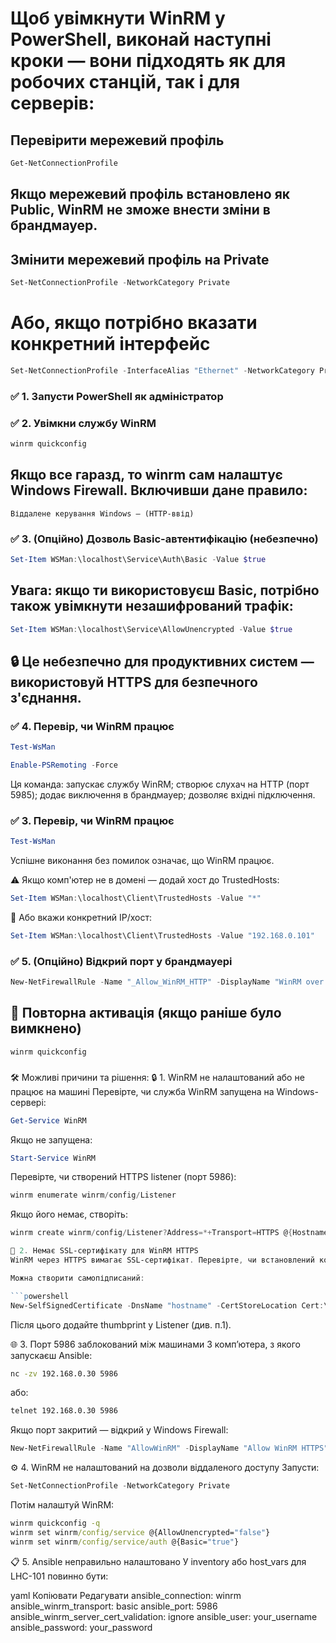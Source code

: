 # Щоб увімкнути WinRM у PowerShell, виконай наступні кроки — вони підходять як для робочих станцій, так і для серверів:

## Перевірити мережевий профіль
```powershell
Get-NetConnectionProfile
```

## Якщо мережевий профіль встановлено як Public, WinRM не зможе внести зміни в брандмауер.
## Змінити мережевий профіль на Private
```powershell
Set-NetConnectionProfile -NetworkCategory Private
```
# Або, якщо потрібно вказати конкретний інтерфейс
```powershell
Set-NetConnectionProfile -InterfaceAlias "Ethernet" -NetworkCategory Private
```

### ✅ 1. Запусти PowerShell як адміністратор
### ✅ 2. Увімкни службу WinRM
```powershell
winrm quickconfig
```
## Якщо все гаразд, то winrm сам налаштує Windows Firewall. Включивши дане правило:
```plaintext 
Віддалене керування Windows – (HTTP-ввід)
```
### ✅ 3. (Опційно) Дозволь Basic-автентифікацію (небезпечно)
```powershell
Set-Item WSMan:\localhost\Service\Auth\Basic -Value $true
```
## Увага: якщо ти використовуєш Basic, потрібно також увімкнути незашифрований трафік:
```powershell
Set-Item WSMan:\localhost\Service\AllowUnencrypted -Value $true
```
## 🔒 Це небезпечно для продуктивних систем — використовуй HTTPS для безпечного з'єднання.
### ✅ 4. Перевір, чи WinRM працює
```powershell
Test-WsMan
```













```powershell
Enable-PSRemoting -Force
```
Ця команда:
запускає службу WinRM;
створює слухач на HTTP (порт 5985);
додає виключення в брандмауер;
дозволяє вхідні підключення.

### ✅ 3. Перевір, чи WinRM працює
```powershell
Test-WsMan
```
Успішне виконання без помилок означає, що WinRM працює.

⚠️ Якщо комп'ютер не в домені — додай хост до TrustedHosts:
```powershell
Set-Item WSMan:\localhost\Client\TrustedHosts -Value "*"
```
🔐 Або вкажи конкретний IP/хост:
```powershell
Set-Item WSMan:\localhost\Client\TrustedHosts -Value "192.168.0.101"
```
### ✅ 5. (Опційно) Відкрий порт у брандмауері
```powershell
New-NetFirewallRule -Name "_Allow_WinRM_HTTP" -DisplayName "WinRM over HTTP" -Protocol TCP -LocalPort 5985 -Action Allow
```

## 🔁 Повторна активація (якщо раніше було вимкнено)
```powershell
winrm quickconfig
```
### ###########################################










🛠 Можливі причини та рішення:
🔒 1. WinRM не налаштований або не працює на машині
Перевірте, чи служба WinRM запущена на Windows-сервері:

```powershell
Get-Service WinRM
```
Якщо не запущена:
```powershell
Start-Service WinRM
```
Перевірте, чи створений HTTPS listener (порт 5986):
```powershell
winrm enumerate winrm/config/Listener
```

Якщо його немає, створіть:
```powershell
winrm create winrm/config/Listener?Address=*+Transport=HTTPS @{Hostname="hostname";CertificateThumbprint="THUMBPRINT"}

🔐 2. Немає SSL-сертифікату для WinRM HTTPS
WinRM через HTTPS вимагає SSL-сертифікат. Перевірте, чи встановлений коректний сертифікат у Cert:\LocalMachine\My.

Можна створити самопідписаний:

```powershell
New-SelfSignedCertificate -DnsName "hostname" -CertStoreLocation Cert:\LocalMachine\My
```
Після цього додайте thumbprint у Listener (див. п.1).

🌐 3. Порт 5986 заблокований між машинами
З комп’ютера, з якого запускаєш Ansible:

```bash
nc -zv 192.168.0.30 5986
```
або:
```bash
telnet 192.168.0.30 5986
```

Якщо порт закритий — відкрий у Windows Firewall:
```powershell
New-NetFirewallRule -Name "AllowWinRM" -DisplayName "Allow WinRM HTTPS" -Enabled True -Profile Any -Action Allow -Direction Inbound -Protocol TCP -LocalPort 5986
```
⚙️ 4. WinRM не налаштований на дозволи віддаленого доступу
Запусти:
```powershell
Set-NetConnectionProfile -NetworkCategory Private
```
Потім налаштуй WinRM:

```cmd
winrm quickconfig -q
winrm set winrm/config/service @{AllowUnencrypted="false"}
winrm set winrm/config/service/auth @{Basic="true"}
```
📋 5. Ansible неправильно налаштовано
У inventory або host_vars для LHC-101 повинно бути:

yaml
Копіювати
Редагувати
ansible_connection: winrm
ansible_winrm_transport: basic
ansible_port: 5986
ansible_winrm_server_cert_validation: ignore
ansible_user: your_username
ansible_password: your_password